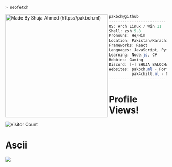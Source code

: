 ```zsh
> neofetch
```

<img align="left" src="https://i.ibb.co/nBmNKS6/pak-bch.png" alt="Made By Shuja Ahmed (https://pakbch.ml)" width="320" /> 

```csharp
pakbch@github
-------------------------
OS: Arch Linux / Win 11
Shell: zsh 5.8
Pronouns: He/Him
Location: Pakistan/Karachi
Frameworks: React
Languages: JavaScript, Python, HTML, CSS
Learning: Node.js, C#
Hobbies: Gaming
Discord: [~] SHUJA BALOCH#7976
Websites: pakbch.ml - Porfolio
          pak4chill.ml - Movies/Series Streaming Site
-------------------------
```



# Profile Views!
![Visitor Count](https://profile-counter.glitch.me/pakbch/count.svg)


# Ascii
<a href="https://asciinema.org/a/468720" target="_blank"><img src="https://asciinema.org/a/468720.svg" /></a>
